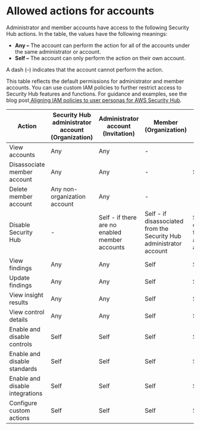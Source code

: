 # Allowed actions for accounts<a name="securityhub-accounts-allowed-actions"></a>

Administrator and member accounts have access to the following Security Hub actions\. In the table, the values have the following meanings:
+ **Any –** The account can perform the action for all of the accounts under the same administrator or account\.
+ **Self –** The account can only perform the action on their own account\.

A dash \(–\) indicates that the account cannot perform the action\.

This table reflects the default permissions for administrator and member accounts\. You can use custom IAM policies to further restrict access to Security Hub features and functions\. For guidance and examples, see the blog post[ Aligning IAM policies to user personas for AWS Security Hub](http://aws.amazon.com/blogs/security/aligning-iam-policies-to-user-personas-for-aws-security-hub/)\.


|  Action  |  Security Hub administrator account \(Organization\)  |  Administrator account \(Invitation\)  |  Member \(Organization\)  |  Member \(Invitation\)  | 
| --- | --- | --- | --- | --- | 
|  View accounts  |  Any  |  Any  |  \-  |  \-  | 
|  Disassociate member account  |  Any  |  Any  |  \-  |  Self  | 
|  Delete member account  |  Any non\-organization account  |  Any  |  \-  |  \-  | 
|  Disable Security Hub  |  \-  |  Self \- if there are no enabled member accounts  |  Self \- if disassociated from the Security Hub administrator account  |  Self \- if disassociated from the administrator account  | 
|  View findings  |  Any  |  Any  |  Self  |  Self  | 
|  Update findings  |  Any  |  Any  |  Self  |  Self  | 
|  View insight results  |  Any  |  Any  |  Self  |  Self  | 
|  View control details  |  Any  |  Any  |  Self  |  Self  | 
|  Enable and disable controls  |  Self  |  Self  |  Self  |  Self  | 
|  Enable and disable standards  |  Self  |  Self  |  Self  |  Self  | 
|  Enable and disable integrations  |  Self  |  Self  |  Self  |  Self  | 
|  Configure custom actions  |  Self  |  Self  |  Self  |  Self  | 